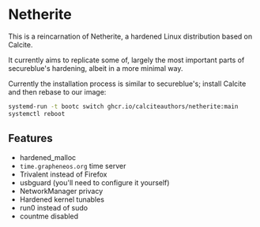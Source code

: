 # Netherite

This is a reincarnation of Netherite, a hardened Linux distribution based on Calcite.

It currently aims to replicate some of, largely the most important parts of secureblue's hardening, albeit in a more minimal way.

Currently the installation process is similar to secureblue's; install Calcite and then rebase to our image:

```bash
systemd-run -t bootc switch ghcr.io/calciteauthors/netherite:main
systemctl reboot
```

## Features

- hardened_malloc
- `time.grapheneos.org` time server
- Trivalent instead of Firefox
- usbguard (you'll need to configure it yourself)
- NetworkManager privacy
- Hardened kernel tunables
- run0 instead of sudo
- countme disabled
